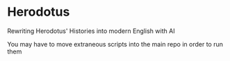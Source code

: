 # Herodotus

Rewriting Herodotus' Histories into modern English with AI

You may have to move extraneous scripts into the main repo in order to run them